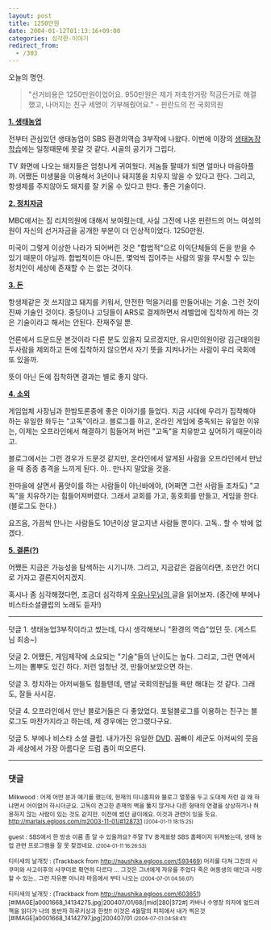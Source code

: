 ```yaml
---
layout: post
title: 1250만원
date: 2004-01-12T01:13:16+09:00
categories: 심각한-이야기
redirect_from:
  - /303
---
```


오늘의 명언.

> "선거비용은 1250만원이었어요. 950만원은 제가 저축한거랑 적금든거로 해결했고, 나머지는 친구 세명이 기부해줬어요." - 핀란드의 전 국회의원

<u><b>1. 생태농업</b></u>

전부터 관심있던 생태농업이 SBS 환경의역습 3부작에 나왔다. 이번에 이장의 <a href="/303" target="aa">생태농장 학습</a>에는 일정때문에 못갈 것 같다. 시골의 공기가 그립다.

TV 화면에 나오는 돼지들은 엄청나게 귀여웠다. 저놈들 팔때가 되면 얼마나 마음아플까. 어쨌든 미생물을 이용해서 3년이나 돼지똥을 치우지 않을 수 있다고 한다. 그리고, 항생제를 주지않아도 돼지를 잘 키울 수 있다고 한다. 좋은 기술이다.

<u><b>2. 정치자금</b></u>

MBC에서는 짐 리치의원에 대해서 보여줬는데, 사실 그전에 나온 핀란드의 어느 여성의원이 자신의 선거자금을 공개한 부분이 더 인상적이었다. 1250만원.

미국이 그렇게 이상한 나라가 되어버린 것은 "합법적"으로 이익단체들의 돈을 받을 수 있기 때문이 아닐까. 합법적이든 아니든, 몇억씩 집어주는 사람의 말을 무시할 수 있는 정치인이 세상에 존재할 수 는 없는 것이다.

<u><b>3. 돈</b></u>

항생제같은 것 쓰지않고 돼지를 키워서, 안전한 먹을거리를 만들어내는 기술. 그런 것이 진짜 기술인 것이다. 중딩이나 고딩들이 ARS로 결제하면서 레벨업에 집착하게 하는 것은 기술이라고 해서는 안된다. 잔재주일 뿐.

언론에서 드문드문 본것이라 다른 분도 있을지 모르겠지만, 유시민의원이랑 김근태의원 두사람을 제외하고 돈에 집착하지 않으면서 자기 뜻을 지켜나가는 사람이 우리 국회에 또 있을까.

뜻이 아닌 돈에 집착하면 결과는 별로 좋지 않다.

<u><b>4. 소외</b></u>

게임업체 사장님과 한밤토론중에 좋은 이야기를 들었다. 지금 시대에 우리가 집착해야 하는 유일한 화두는 "고독"이라고. 블로그를 하고, 온라인 게임에 중독되는 유일한 이유는, 이제는 오프라인에서 해결하기 힘들어져 버린 "고독"을 치유받고 싶어하기 때문이라고.

블로그에서는 그런 경우가 드문것 같지만, 온라인에서 알게된 사람을 오프라인에서 만났을 때 종종 충격을 느끼게 된다. 아.. 만나지 말았을 것을.

한마을에 살면서 품앗이를 하는 사람들이 아닌바에야, (어쩌면 그런 사람들 조차도) "고독"을 치유하기는 힘들어져버렸다. 그래서 교회를 가고, 동호회를 만들고, 게임을 한다. (블로그도 한다.)

요즈음, 가끔씩 만나는 사람들도 10년이상 알고지낸 사람들 뿐이다. 고독.. 할 수 밖에 없겠다.

<u><b>5. 결론(?)</b></u>

어쨌든 지금은 가능성을 탐색하는 시기니까. 그리고, 지금같은 걸음이라면, 조만간 어디로 가자고 결론지어지겠지.

혹시나 좀 심각해졌다면, 조금더 심각하게 <a href="http://marlais.egloos.com/211121" target="bb">우유나무님의 </a>글을 읽어보자. (중간에 부에나비스타소셜클럽의 노래도 듣자!)

<hr />

덧글 1. 생태농업3부작이라고 썼는데, 다시 생각해보니 "환경의 역습"었던 듯. (게스트님 죄송~)

덧글 2. 어쨌든, 게임제작에 소요되는 "기술"들의 난이도는 높다. 그리고, 그런 면에서 느끼는 뽐뿌도 있긴 하다. 저런 엄청난 것, 만들어보았으면 하는.

덧글 3. 정치하는 아저씨들도 힘들텐데, 맨날 국회의원님들 욕만 해대는 것 같다. 그래도, 잘들 사시길.

덧글 4. 오프라인에서 만난 블로거들은 다 좋았었다. 포털블로그를 이용하는 친구는 블로그도 마찬가지라고 하는데, 제 경우에는 안그랬다구요.

덧글 5. 부에나 비스타 소셜 클럽. 내가가진 유일한 <a href="/282" target="aa">DVD</a>. 꼼빠이 세군도 아저씨의 웃음과 세상에서 가장 아름다운 드럼 춤이 떠오른다.

* * *

### 댓글



<!--- cmt:633 --->
<!--- mail: --->
<!--- parent:0 --->

<small>Milkwood : 어제 어떤 분과 얘기를 했는데, 현재의 미니홈피와 블로그 열풍을 두고 도대체 저런 걸 왜 하냐면서 어이없어 하시더군요.  고독이 견고한 존재의 벽을 뚫지 않거나 다른 형태의 연결을 상상하거나 허용하지 않는 사람이 있는 것도 같지만.   이전에 썼던 글이에요. 이것과 관련이 있을 듯요. <a href="http://marlais.egloos.com/m2003-11-01/#128731">http://marlais.egloos.com/m2003-11-01/#128731</a> <small>(2004-01-11 18:15:25)</small></small>


<!--- cmt:634 --->
<!--- mail: --->
<!--- parent:0 --->

<small>guest : SBS에서 한 방송 이름 좀 알 수 있을까요? 주말 TV 중계표랑 SBS 홈페이지 뒤져봤는데, 생태 농업 관련 프로그램을 잘 못 찾겠네요. <small>(2004-01-11 16:26:53)</small></small>


<!--- cmt:635 --->
<!--- mail: --->
<!--- parent:0 --->

<small>티티새의 날개짓 : <!-- ping:635 ---> (Trackback from <a href='http://naushika.egloos.com/593469'>http://naushika.egloos.com/593469</a>) 머리를 다쳐  그전의 사쿠미와 사고이후의 사쿠미로  확연히 다르다 ... 그것은 그녀에게 자유를 주었다 죽은 여동생의 애인과 사랑할 수 있는.. 그런 자유뿐 아니라 마음에서 부터 나오는 <small>(2004-07-01 04:56:07)</small></small>


<!--- cmt:636 --->
<!--- mail: --->
<!--- parent:0 --->

<small>티티새의 날개짓 : <!-- ping:636 ---> (Trackback from <a href='http://naushika.egloos.com/603651'>http://naushika.egloos.com/603651</a>) [#IMAGE|a0001668_14134275.jpg|200407/01/68/|mid|280|372#]  카바나 수영장 의자에 엎드려 책을 읽다가 나의 동반자 하루키상과 한컷!! 이것은 4월말의 피피에서 내가 찍은것  [#IMAGE|a0001668_14142797.jpg|200407/01 <small>(2004-07-01 04:58:41)</small></small>

